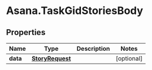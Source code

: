 # Asana.TaskGidStoriesBody

## Properties
Name | Type | Description | Notes
------------ | ------------- | ------------- | -------------
**data** | [**StoryRequest**](StoryRequest.md) |  | [optional] 
